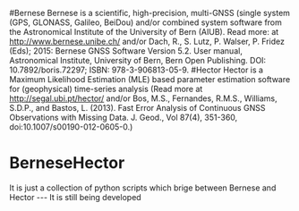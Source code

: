 
#Bernese
Bernese is a scientific, high-precision, multi-GNSS (single system (GPS, GLONASS, Galileo, BeiDou) 
and/or combined system software from the Astronomical Institute of the University of Bern (AIUB). 
Read more: at http://www.bernese.unibe.ch/ and/or Dach, R., S. Lutz, P. Walser, P. Fridez (Eds); 2015: Bernese GNSS Software 
Version 5.2. User manual, Astronomical Institute, University of Bern,
Bern Open Publishing. DOI: 10.7892/boris.72297; ISBN: 978-3-906813-05-9. 
#Hector
Hector is a Maximum Likelihood Estimation (MLE) based parameter estimation software for (geophysical) time-series analysis 
(Read more at http://segal.ubi.pt/hector/ and/or Bos, M.S., Fernandes, R.M.S., Williams, S.D.P., and Bastos, L. (2013).
Fast Error Analysis of Continuous GNSS Observations with Missing Data. 
J. Geod., Vol 87(4), 351-360, doi:10.1007/s00190-012-0605-0.) 

# BerneseHector
It is just a collection of python scripts which brige between Bernese and Hector
--- It is still being developed
